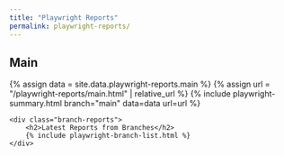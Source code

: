 ```yaml
---
title: "Playwright Reports"
permalink: playwright-reports/
---
```


<div>
    <h2>Main</h2>
    {% assign data = site.data.playwright-reports.main %}
    {% assign url = "/playwright-reports/main.html" | relative_url %}
    {% include playwright-summary.html branch="main" data=data url=url %}

    <div class="branch-reports">
        <h2>Latest Reports from Branches</h2>
        {% include playwright-branch-list.html %}
    </div>
</div>
